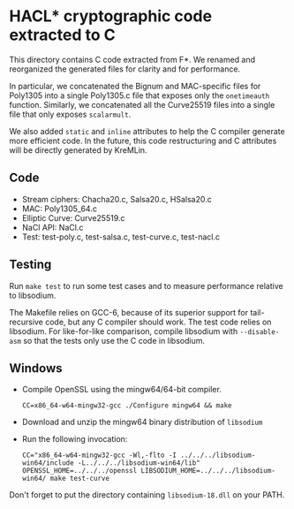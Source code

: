 # HACL* cryptographic code extracted to C

This directory contains C code extracted from F*.  We renamed and
reorganized the generated files for clarity and for performance.  

In particular, we concatenated the Bignum and MAC-specific files for
Poly1305 into a single Poly1305.c file that exposes only the
`onetimeauth` function.  Similarly, we concatenated all the
Curve25519 files into a single file that only exposes `scalarmult`.

We also added `static` and `inline` attributes to help the C compiler
generate more efficient code.  In the future, this code restructuring
and C attributes will be directly generated by KreMLin.

## Code

+ Stream ciphers: Chacha20.c, Salsa20.c, HSalsa20.c 
+ MAC: Poly1305_64.c
+ Elliptic Curve: Curve25519.c
+ NaCl API: NaCl.c
+ Test: test-poly.c, test-salsa.c, test-curve.c, test-nacl.c

## Testing

Run `make test` to run some test cases and to measure performance relative to libsodium.

The Makefile relies on GCC-6, because of its superior support for tail-recursive code,
but any C compiler should work. The test code relies on libsodium. For like-for-like comparison, 
compile libsodium with `--disable-asm` so that the tests only use the C code in libsodium.

## Windows

- Compile OpenSSL using the mingw64/64-bit compiler.

  ```
  CC=x86_64-w64-mingw32-gcc ./Configure mingw64 && make
  ```

- Download and unzip the mingw64 binary distribution of `libsodium`

- Run the following invocation:

  ```
  CC="x86_64-w64-mingw32-gcc -Wl,-flto -I ../../../libsodium-win64/include -L../../../libsodium-win64/lib" OPENSSL_HOME=../../../openssl LIBSODIUM_HOME=../../../libsodium-win64/ make test-curve
  ```

Don't forget to put the directory containing `libsodium-18.dll` on your PATH.
